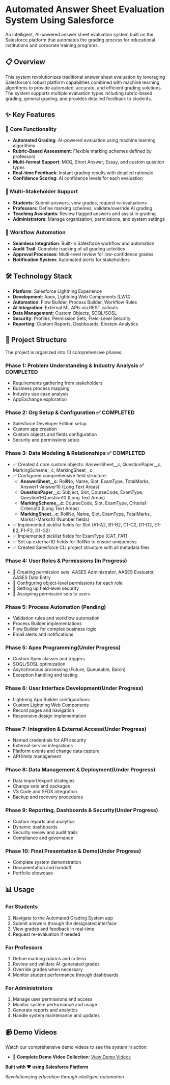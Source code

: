 # Automated Answer Sheet Evaluation System Using Salesforce

An intelligent, AI-powered answer sheet evaluation system built on the Salesforce platform that automates the grading process for educational institutions and corporate training programs.

## 📋 Overview

This system revolutionizes traditional answer sheet evaluation by leveraging Salesforce's robust platform capabilities combined with machine learning algorithms to provide automated, accurate, and efficient grading solutions. The system supports multiple evaluation types including rubric-based grading, general grading, and provides detailed feedback to students.

## ✨ Key Features

### 🎯 Core Functionality
- **Automated Grading**: AI-powered evaluation using machine learning algorithms
- **Rubric-Based Assessment**: Flexible marking schemes defined by professors
- **Multi-format Support**: MCQ, Short Answer, Essay, and custom question types
- **Real-time Feedback**: Instant grading results with detailed rationale
- **Confidence Scoring**: AI confidence levels for each evaluation

### 👥 Multi-Stakeholder Support
- **Students**: Submit answers, view grades, request re-evaluations
- **Professors**: Define marking schemes, validate/override AI grading
- **Teaching Assistants**: Review flagged answers and assist in grading
- **Administrators**: Manage organization, permissions, and system settings

### 🔄 Workflow Automation
- **Seamless Integration**: Built-in Salesforce workflow and automation
- **Audit Trail**: Complete tracking of all grading activities
- **Approval Processes**: Multi-level review for low-confidence grades
- **Notification System**: Automated alerts for stakeholders

## 🛠 Technology Stack

- **Platform**: Salesforce Lightning Experience
- **Development**: Apex, Lightning Web Components (LWC)
- **Automation**: Flow Builder, Process Builder, Workflow Rules
- **AI Integration**: External ML APIs via REST callouts
- **Data Management**: Custom Objects, SOQL/SOSL
- **Security**: Profiles, Permission Sets, Field-Level Security
- **Reporting**: Custom Reports, Dashboards, Einstein Analytics

## 📁 Project Structure

The project is organized into 10 comprehensive phases:

### Phase 1: Problem Understanding & Industry Analysis ✅ COMPLETED
- Requirements gathering from stakeholders
- Business process mapping
- Industry use case analysis
- AppExchange exploration

### Phase 2: Org Setup & Configuration ✅ COMPLETED
- Salesforce Developer Edition setup
- Custom app creation
- Custom objects and fields configuration
- Security and permissions setup

### Phase 3: Data Modeling & Relationships ✅ COMPLETED
- ✅ Created 4 core custom objects: AnswerSheet__c, QuestionPaper__c, MarkingScheme__c, MarkingSheet__c
- ✅ Configured comprehensive field structure:
  - **AnswerSheet__c**: RollNo, Name, Slot, ExamType, TotalMarks, Answer1-Answer10 (Long Text Areas)
  - **QuestionPaper__c**: Subject, Slot, CourseCode, ExamType, Question1-Question10 (Long Text Areas)
  - **MarkingScheme__c**: CourseCode, Slot, ExamType, Criteria1-Criteria10 (Long Text Areas)
  - **MarkingSheet__c**: RollNo, Name, Slot, ExamType, TotalMarks, Marks1-Marks10 (Number fields)
- ✅ Implemented picklist fields for Slot (A1-A2, B1-B2, C1-C2, D1-D2, E1-E2, F1-F2, G1-G2)
- ✅ Implemented picklist fields for ExamType (CAT, FAT)
- ✅ Set up external ID fields for RollNo to ensure uniqueness
- ✅ Created Salesforce CLI project structure with all metadata files

### Phase 4: User Roles & Permissions (In Progress)
- 🔄 Creating permission sets: AASES Administrator, AASES Evaluator, AASES Data Entry
- 🔄 Configuring object-level permissions for each role
- 🔄 Setting up field-level security
- 🔄 Assigning permission sets to users

### Phase 5: Process Automation (Pending)
- Validation rules and workflow automation
- Process Builder implementations
- Flow Builder for complex business logic
- Email alerts and notifications

### Phase 5: Apex Programming(Under Progress)
- Custom Apex classes and triggers
- SOQL/SOSL optimization
- Asynchronous processing (Future, Queueable, Batch)
- Exception handling and testing

### Phase 6: User Interface Development(Under Progress)
- Lightning App Builder configurations
- Custom Lightning Web Components
- Record pages and navigation
- Responsive design implementation

### Phase 7: Integration & External Access(Under Progress)
- Named credentials for API security
- External service integrations
- Platform events and change data capture
- API limits management

### Phase 8: Data Management & Deployment(Under Progress)
- Data import/export strategies
- Change sets and packages
- VS Code and SFDX integration
- Backup and recovery procedures

### Phase 9: Reporting, Dashboards & Security(Under Progress)
- Custom reports and analytics
- Dynamic dashboards
- Security review and audit trails
- Compliance and governance

### Phase 10: Final Presentation & Demo(Under Progress)
- Complete system demonstration
- Documentation and handoff
- Portfolio showcase

## 📊 Usage

### For Students
1. Navigate to the Automated Grading System app
2. Submit answers through the designated interface
3. View grades and feedback in real-time
4. Request re-evaluation if needed

### For Professors
1. Define marking rubrics and criteria
2. Review and validate AI-generated grades
3. Override grades when necessary
4. Monitor student performance through dashboards

### For Administrators
1. Manage user permissions and access
2. Monitor system performance and usage
3. Generate reports and analytics
4. Handle system maintenance and updates

## 📹 Demo Videos

Watch our comprehensive demo videos to see the system in action:

- **📂 Complete Demo Video Collection**: [View Demo Videos](https://drive.google.com/file/d/19zoUff2y9Zp40Mhcc0_Ey8FZ3QogHN-8/view?usp=sharing)



**Built with ❤️ using Salesforce Platform**

*Revolutionizing education through intelligent automation*